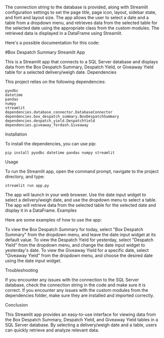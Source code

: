 The connection string to the database is provided, along with Streamlit configuration settings to set the page title, page icon, layout, sidebar state, and font and layout size. The app allows the user to select a date and a table from a dropdown menu, and retrieves data from the selected table for the selected date using the appropriate class from the custom modules. The retrieved data is displayed in a DataFrame using Streamlit.

Here's a possible documentation for this code:


#Box Despatch Summary Streamlit App


This is a Streamlit app that connects to a SQL Server database and displays data from the Box Despatch Summary, Despatch Yield, or Giveaway Yield table for a selected delivery/weigh date.
Dependencies

This project relies on the following dependencies:

    pyodbc
    datetime
    pandas
    numpy
    streamlit
    dependencies.database_connector.DatabaseConnector
    dependencies.box_despatch_summary.BoxDespatchSummary
    dependencies.despatch_yield.DespatchYield
    dependencies.giveaway_fordash.Giveaway

Installation

To install the dependencies, you can use pip:

    pip install pyodbc datetime pandas numpy streamlit

Usage

To run the Streamlit app, open the command prompt, navigate to the project directory, and type:


    
    streamlit run app.py

The app will launch in your web browser. Use the date input widget to select a delivery/weigh date, and use the dropdown menu to select a table. The app will retrieve data from the selected table for the selected date and display it in a DataFrame.
Examples

Here are some examples of how to use the app:

To view the Box Despatch Summary for today, select "Box Despatch Summary" from the dropdown menu, and leave the date input widget at its default value.
To view the Despatch Yield for yesterday, select "Despatch Yield" from the dropdown menu, and change the date input widget to yesterday's date.
To view the Giveaway Yield for a specific date, select "Giveaway Yield" from the dropdown menu, and choose the desired date using the date input widget.

Troubleshooting

If you encounter any issues with the connection to the SQL Server database, check the connection string in the code and make sure it is correct.
If you encounter any issues with the custom modules from the dependencies folder, make sure they are installed and imported correctly.

Conclusion

This Streamlit app provides an easy-to-use interface for viewing data from the Box Despatch Summary, Despatch Yield, and Giveaway Yield tables in a SQL Server database. By selecting a delivery/weigh date and a table, users can quickly retrieve and analyze relevant data.
